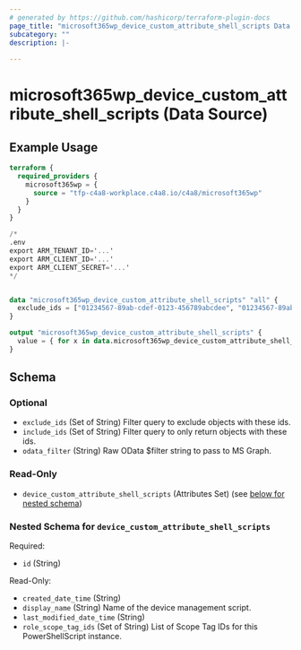 ```yaml
---
# generated by https://github.com/hashicorp/terraform-plugin-docs
page_title: "microsoft365wp_device_custom_attribute_shell_scripts Data Source - microsoft365wp"
subcategory: ""
description: |-
  
---
```


# microsoft365wp_device_custom_attribute_shell_scripts (Data Source)



## Example Usage

```terraform
terraform {
  required_providers {
    microsoft365wp = {
      source = "tfp-c4a8-workplace.c4a8.io/c4a8/microsoft365wp"
    }
  }
}

/*
.env
export ARM_TENANT_ID='...'
export ARM_CLIENT_ID='...'
export ARM_CLIENT_SECRET='...'
*/


data "microsoft365wp_device_custom_attribute_shell_scripts" "all" {
  exclude_ids = ["01234567-89ab-cdef-0123-456789abcdee", "01234567-89ab-cdef-0123-456789abcdef"]
}

output "microsoft365wp_device_custom_attribute_shell_scripts" {
  value = { for x in data.microsoft365wp_device_custom_attribute_shell_scripts.all.device_custom_attribute_shell_scripts : x.id => x }
}
```

<!-- schema generated by tfplugindocs -->
## Schema

### Optional

- `exclude_ids` (Set of String) Filter query to exclude objects with these ids.
- `include_ids` (Set of String) Filter query to only return objects with these ids.
- `odata_filter` (String) Raw OData $filter string to pass to MS Graph.

### Read-Only

- `device_custom_attribute_shell_scripts` (Attributes Set) (see [below for nested schema](#nestedatt--device_custom_attribute_shell_scripts))

<a id="nestedatt--device_custom_attribute_shell_scripts"></a>
### Nested Schema for `device_custom_attribute_shell_scripts`

Required:

- `id` (String)

Read-Only:

- `created_date_time` (String)
- `display_name` (String) Name of the device management script.
- `last_modified_date_time` (String)
- `role_scope_tag_ids` (Set of String) List of Scope Tag IDs for this PowerShellScript instance.


